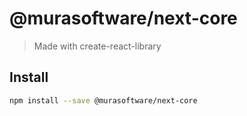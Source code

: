 # @murasoftware/next-core

> Made with create-react-library

## Install

```bash
npm install --save @murasoftware/next-core
```

